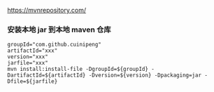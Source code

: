 https://mvnrepository.com/

### 安装本地 jar 到本地 maven 仓库
```shell
groupId="com.github.cuinipeng"
artifactId="xxx"
version="xxx"
jarfile="xxx"
mvn install:install-file -DgroupId=${groupId} -DartifactId=${artifactId} -Dversion=${version} -Dpackaging=jar -Dfile=${jarfile}
```
